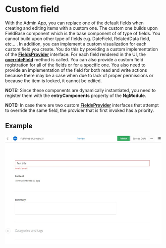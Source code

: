 # Custom field

 With the Admin App, you can replace one of the default fields when creating and editing items with a custom one. The custom one builds upon FieldBase component which is the base component of of type of fields. You cannot build upon other type of fields e.g. DateField, RelatedData field, etc... . In addition, you can implement a custom visualization for each custom field you create. You do this by providing a custom implementation of the [**FieldsProvider**](http://admin-app-extensions-docs.sitefinity.site/interfaces/fieldsprovider.html) interface. For each field rendered in the UI, the [**overrideField**](http://admin-app-extensions-docs.sitefinity.site/interfaces/fieldsprovider.html#overridefield) method is called. You can also provide a custom field registration for all of the fields or for a specific one.
You also need to provide an implementation of the field for both read and write actions because there may be a case when due to lack of proper permissions or because the item is locked, it cannot be edited.

**NOTE:** Since these components are dynamically instantiated, you need to register them with the **entryComponents** property of the **NgModule**.

**NOTE:** In case there are two custom [**FieldsProvider**](http://admin-app-extensions-docs.sitefinity.site/interfaces/fieldsprovider.html) interfaces that attempt to override the same field, the provider that is first invoked has a priority.

## Example

![Custom field validation](./../assets/custom-field.JPG)
